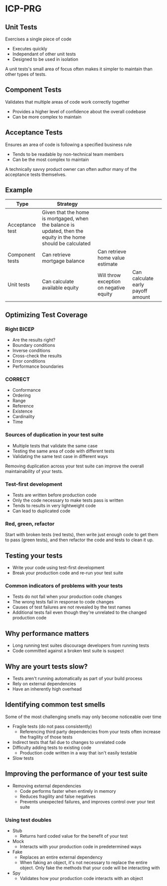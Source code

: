# ICP-PRG

## Unit Tests
Exercises a single piece of code

- Executes quickly
- Independant of other unit tests
- Designed to be used in isolation

A unit tests's small area of focus often makes it simpler to maintain than other types of tests.

## Component Tests
Validates that multiple areas of code work correctly together

- Provides a higher level of confidence about the overall codebase
- Can be more complex to maintain

## Acceptance Tests
Ensures an area of code is following a specified business rule

- Tends to be readable by non-technical team members
- Can be the most complex to maintain

A technically savvy product owner can often author many of the acceptance tests themselves.

## Example

| Type | Strategy |     |     |
| --- | --- | --- | --- |
| Acceptance test | Given that the home is mortgaged, when the balance is updated, then the equity in the home should be calculated |     |     |
| Component tests | Can retrieve mortgage balance | Can retrieve home value estimate |     |
| Unit tests | Can calculate available equity | Will throw exception on negative equity | Can calculate early payoff amount |

## Optimizing Test Coverage

### Right BICEP

- Are the results right?
- Boundary conditions
- Inverse conditions
- Cross-check the results
- Error conditions
- Performance boundaries

### CORRECT

- Conformance
- Ordering
- Range
- Reference
- Existence
- Cardinality
- Time

### Sources of duplication in your test suite

- Multiple tests that validate the same case
- Testing the same area of code with different tests
- Validating the same test case in different ways

Removing duplication across your test suite can improve the overall maintainability of your tests.

### Test-first development

- Tests are written before production code
- Only the code necessary to make tests pass is written
- Tends to results in very lightweight code
- Can lead to duplicated code

### Red, green, refactor

Start with broken tests (red tests), then write just enough code to get them to pass (green tests), and then refactor the code and tests to clean it up.

## Testing your tests

- Write your code using test-first development
- Break your production code and re-run your test suite

### Common indicators of problems with your tests

- Tests do not fail when your production code changes
- The wrong tests fail in response to code changes
- Causes of test failures are not revealed by the test names
- Additional tests fail even though they're unrelated to the changed production code

## Why performance matters

- Long running test suites discourage developers from running tests
- Code committed against a broken test suite is suspect

## Why are yourt tests slow?

- Tests aren't running automatically as part of your build process
- Rely on external dependencies
- Have an inherently high overhead 

## Identifying common test smells

Some of the most challenging smells may only become noticeable over time

- Fragile tests (do not pass consistently)
	- Referencing third party dependencies from your tests often increase the fragility of those tests
- Indirect tests that fail due to changes to unrelated code
- Difficulty adding tests to existing code
	- Production code written in a way that isn't easily testable
- Slow tests

## Improving the performance of your test suite

- Removing external dependencies
	- Code performs faster when entirely in memory
	- Reduces fragility and false negatives
	- Prevents unexpected failures, and improves control over your test suite

### Using test doubles

- Stub
	- Returns hard coded value for the benefit of your test
- Mock
	- Interacts with your production code in predetermined ways
- Fake
	- Replaces an entire external dependency
	- When faking an object, it's not necessary to replace the entire object.  Only fake the methods that your code will be interacting with
- Spy
	- Validates how your production code interacts with an object